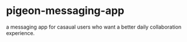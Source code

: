 # pigeon-messaging-app
a messaging app for casaual users who want a better daily collaboration experience.
